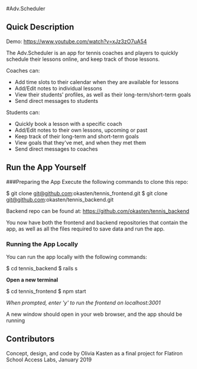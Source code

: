 #Adv.Scheduler

## Quick Description

Demo: https://www.youtube.com/watch?v=xJz3zO7uA54

The Adv.Scheduler is an app for tennis coaches and players to quickly schedule their lessons online, and keep track of those lessons.

Coaches can:

- Add time slots to their calendar when they are available for lessons
- Add/Edit notes to individual lessons
- View their students' profiles, as well as their long-term/short-term goals
- Send direct messages to students

Students can:

- Quickly book a lesson with a specific coach
- Add/Edit notes to their own lessons, upcoming or past
- Keep track of their long-term and short-term goals
- View goals that they've met, and when they met them
- Send direct messages to coaches

## Run the App Yourself

###Preparing the App
Execute the following commands to clone this repo:

$ git clone git@github.com:okasten/tennis_frontend.git
$ git clone git@github.com:okasten/tennis_backend.git

Backend repo can be found at: https://github.com/okasten/tennis_backend

You now have both the frontend and backend repositories that contain the app, as well as all the files required to save data and run the app.

### Running the App Locally

You can run the app locally with the following commands:

$ cd tennis_backend
$ rails s

**Open a new terminal**

$ cd tennis_frontend
$ npm start

_When prompted, enter 'y' to run the frontend on localhost:3001_

A new window should open in your web browser, and the app should be running

## Contributors

Concept, design, and code by Olivia Kasten as a final project for Flatiron School Access Labs, January 2019

